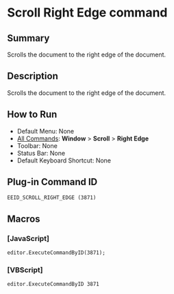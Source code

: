 # Scroll Right Edge command

## Summary

Scrolls the document to the right edge of the document.

## Description

Scrolls the document to the right edge of the document.

## How to Run

- Default Menu: None
- [All Commands](../tools/all_commands): **Window** \> **Scroll** \> **Right Edge**
- Toolbar: None
- Status Bar: None
- Default Keyboard Shortcut: None

## Plug-in Command ID

```
EEID_SCROLL_RIGHT_EDGE (3871)```

## Macros

### \[JavaScript\]

```
editor.ExecuteCommandByID(3871);
```

### \[VBScript\]

```
editor.ExecuteCommandByID 3871
```
